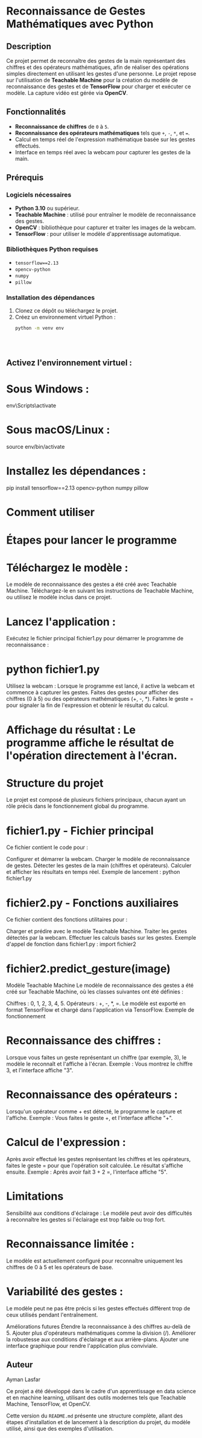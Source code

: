# Reconnaissance de Gestes Mathématiques avec Python

## Description
Ce projet permet de reconnaître des gestes de la main représentant des chiffres et des opérateurs mathématiques, afin de réaliser des opérations simples directement en utilisant les gestes d'une personne. Le projet repose sur l'utilisation de **Teachable Machine** pour la création du modèle de reconnaissance des gestes et de **TensorFlow** pour charger et exécuter ce modèle. La capture vidéo est gérée via **OpenCV**.

## Fonctionnalités
- **Reconnaissance de chiffres** de `0` à `5`.
- **Reconnaissance des opérateurs mathématiques** tels que `+`, `-`, `*`, et `=`.
- Calcul en temps réel de l'expression mathématique basée sur les gestes effectués.
- Interface en temps réel avec la webcam pour capturer les gestes de la main.

## Prérequis

### Logiciels nécessaires
- **Python 3.10** ou supérieur.
- **Teachable Machine** : utilisé pour entraîner le modèle de reconnaissance des gestes.
- **OpenCV** : bibliothèque pour capturer et traiter les images de la webcam.
- **TensorFlow** : pour utiliser le modèle d'apprentissage automatique.

### Bibliothèques Python requises
- `tensorflow==2.13`
- `opencv-python`
- `numpy`
- `pillow`

### Installation des dépendances
1. Clonez ce dépôt ou téléchargez le projet.
2. Créez un environnement virtuel Python :
   ```bash
   python -m venv env





## Activez l'environnement virtuel :
# Sous Windows :

env\Scripts\activate
# Sous macOS/Linux :

source env/bin/activate

# Installez les dépendances :

pip install tensorflow==2.13 opencv-python numpy pillow

# Comment utiliser
# Étapes pour lancer le programme
# Téléchargez le modèle : 
Le modèle de reconnaissance des gestes a été créé avec Teachable Machine. Téléchargez-le en suivant les instructions de Teachable Machine, ou utilisez le modèle inclus dans ce projet.

# Lancez l'application : 
Exécutez le fichier principal fichier1.py pour démarrer le programme de reconnaissance :


# python fichier1.py
Utilisez la webcam : Lorsque le programme est lancé, il active la webcam et commence à capturer les gestes. Faites des gestes pour afficher des chiffres (0 à 5) ou des opérateurs mathématiques (+, -, *). Faites le geste = pour signaler la fin de l'expression et obtenir le résultat du calcul.

# Affichage du résultat : Le programme affiche le résultat de l'opération directement à l'écran.

# Structure du projet
Le projet est composé de plusieurs fichiers principaux, chacun ayant un rôle précis dans le fonctionnement global du programme.

# fichier1.py - Fichier principal
Ce fichier contient le code pour :

Configurer et démarrer la webcam.
Charger le modèle de reconnaissance de gestes.
Détecter les gestes de la main (chiffres et opérateurs).
Calculer et afficher les résultats en temps réel.
Exemple de lancement :  python fichier1.py

# fichier2.py - Fonctions auxiliaires
Ce fichier contient des fonctions utilitaires pour :

Charger et prédire avec le modèle Teachable Machine.
Traiter les gestes détectés par la webcam.
Effectuer les calculs basés sur les gestes.
Exemple d'appel de fonction dans fichier1.py : import fichier2
 
# fichier2.predict_gesture(image)
Modèle Teachable Machine
Le modèle de reconnaissance des gestes a été créé sur Teachable Machine, où les classes suivantes ont été définies :

Chiffres : 0, 1, 2, 3, 4, 5.
Opérateurs : +, -, *, =. Le modèle est exporté en format TensorFlow et chargé dans l'application via TensorFlow.
Exemple de fonctionnement
# Reconnaissance des chiffres : 
Lorsque vous faites un geste représentant un chiffre (par exemple, 3), le modèle le reconnaît et l'affiche à l'écran. Exemple : Vous montrez le chiffre 3, et l'interface affiche "3".

# Reconnaissance des opérateurs : 
Lorsqu'un opérateur comme + est détecté, le programme le capture et l'affiche. Exemple : Vous faites le geste +, et l'interface affiche "+".

# Calcul de l'expression : 
Après avoir effectué les gestes représentant les chiffres et les opérateurs, faites le geste = pour que l'opération soit calculée. Le résultat s'affiche ensuite. Exemple : Après avoir fait 3 + 2 =, l'interface affiche "5".

# Limitations
Sensibilité aux conditions d'éclairage : Le modèle peut avoir des difficultés à reconnaître les gestes si l'éclairage est trop faible ou trop fort.

# Reconnaissance limitée : 
Le modèle est actuellement configuré pour reconnaître uniquement les chiffres de 0 à 5 et les opérateurs de base.

# Variabilité des gestes : 
Le modèle peut ne pas être précis si les gestes effectués diffèrent trop de ceux utilisés pendant l'entraînement.

Améliorations futures
Étendre la reconnaissance à des chiffres au-delà de 5.
Ajouter plus d'opérateurs mathématiques comme la division (/).
Améliorer la robustesse aux conditions d'éclairage et aux arrière-plans.
Ajouter une interface graphique pour rendre l'application plus conviviale.


## Auteur
Ayman Lasfar

Ce projet a été développé dans le cadre d'un apprentissage en data science et en machine learning, utilisant des outils modernes tels que Teachable Machine, TensorFlow, et OpenCV.


Cette version du `README.md` présente une structure complète, allant des étapes d'installation et de lancement à la description du projet, du modèle utilisé, ainsi que des exemples d'utilisation.










